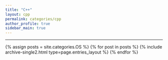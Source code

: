 ```yaml
---
title: "C++"
layout: cpp
permalink: categories/cpp
author_profile: true
sidebar_main: true
---
```


<!-- 공백이 포함되어 있는 카테고리 이름의 경우 site.categories.['a b c'] 이런식으로! -->

***

{% assign posts = site.categories.OS %}
{% for post in posts %} {% include archive-single2.html type=page.entries_layout %} {% endfor %}